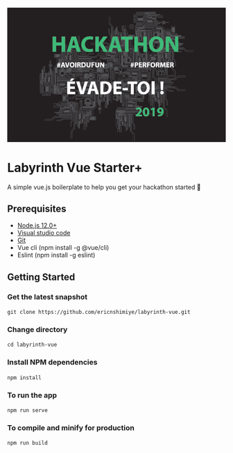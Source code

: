 ![Labyrinth Vue Starter+](src/assets/Hackathon.png)

Labyrinth Vue Starter+
=======================

A simple vue.js boilerplate to help you get your hackathon started :rocket:

Prerequisites
-------------

- [Node.js 12.0+](http://nodejs.org)
- [Visual studio code](https://code.visualstudio.com/)
- [Git](https://git-scm.com/)
- Vue cli (npm install -g @vue/cli)
- Eslint (npm install -g eslint)

Getting Started
---------------


### Get the latest snapshot

```
git clone https://github.com/ericnshimiye/labyrinth-vue.git
```
### Change directory
```
cd labyrinth-vue
```

### Install NPM dependencies
```
npm install
```
### To run the app
```
npm run serve
```
### To compile and minify for production
```
npm run build
```